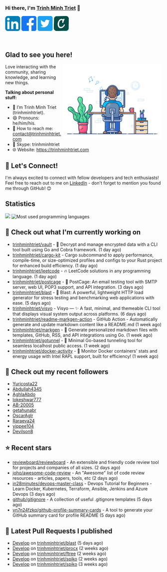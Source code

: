 ### Hi there, I'm <a href="https://trinhminhtriet.com" target="_blank" title="Trinh Minh Triet">Trinh Minh Triet</a> 👋

[![trinhminhtriet's LinkedIn Profile](images/linkedin.png)](https://linkedin.com/in/triet-trinh)
[![trinhminhtriet's Facebook Profile](images/facebook.png)](https://www.facebook.com/trinhminhtriet)
[![trinhminhtriet's X Profile](images/twitter.png)](https://x.com/trinhminhtriet)
[![trinhminhtriet's Credly Profile](images/credly.png)](https://www.credly.com/users/trinhminhtriet)

</br>

## Glad to see you here!

<img align="right" alt="Trinh Minh Triet" src="images/coding.gif" width="320px" />

Love interacting with the community, sharing knowledge, and learning new things.

**Talking about personal stuff:**

- 👨 I’m Trinh Minh Triet (trinhminhtriet).
- 😄 Pronouns: he/him/his.
- 📧 How to reach me: contact@trinhminhtriet.com
- 💬 Skype: trinhminhtriet
- 🌐 Website: https://trinhminhtriet.com

## 🤝 Let's Connect! 

I'm always excited to connect with fellow developers and tech enthusiasts! 
Feel free to reach out to me on [LinkedIn](https://linkedin.com/in/triet-trinh) - don't forget to mention you found me through GitHub! 😊

## Statistics

<img src="https://github-profile-summary-cards.vercel.app/api/cards/profile-details?username=trinhminhtriet&theme=github_dark" />
<img src="https://github-readme-stats.vercel.app/api/top-langs/?username=trinhminhtriet&theme=default&show_icons=true&hide_border=true&layout=compact" alt="Most used programming languages" />

## 👷 Check out what I'm currently working on

- [trinhminhtriet/vault](https://github.com/trinhminhtriet/vault) - 🔐 Decrypt and manage encrypted data with a CLI tool built using Go and Cobra framework. (1 day ago)
- [trinhminhtriet/cargo-kit](https://github.com/trinhminhtriet/cargo-kit) - Cargo subcommand to apply performance, compile-time, or size-optimized profiles and configs to your Rust project for enhanced build efficiency. (1 day ago)
- [trinhminhtriet/leetcode](https://github.com/trinhminhtriet/leetcode) - 🔥 LeetCode solutions in any programming language. (1 day ago)
- [trinhminhtriet/postcage](https://github.com/trinhminhtriet/postcage) - 📧 PostCage: An email testing tool with SMTP server, web UI, POP3 support, and API integration. (3 days ago)
- [trinhminhtriet/blast](https://github.com/trinhminhtriet/blast) - 🚀 Blast: A powerful, lightweight HTTP load generator for stress testing and benchmarking web applications with ease. (5 days ago)
- [trinhminhtriet/visyo](https://github.com/trinhminhtriet/visyo) - Visyo — ✨ A fast, minimal, and themeable CLI tool that displays visual system output across platforms. (6 days ago)
- [trinhminhtriet/readme-markgen-action](https://github.com/trinhminhtriet/readme-markgen-action) - GitHub Action - Automatically generate and update markdown content like a README.md (1 week ago)
- [trinhminhtriet/markgen](https://github.com/trinhminhtriet/markgen) - 📜 Generate personalized markdown files with templates, GitHub, RSS, and API integrations using Go. (1 week ago)
- [trinhminhtriet/gotunnel](https://github.com/trinhminhtriet/gotunnel) - 🚀 Minimal Go-based tunneling tool for seamless localhost public access. (1 week ago)
- [trinhminhtriet/docker-activity](https://github.com/trinhminhtriet/docker-activity) - 🚀 Monitor Docker containers' stats and energy usage with Intel RAPL support, built for efficiency! (1 week ago)

## 👯 Check out my recent followers

- [Yuricosta22](https://github.com/Yuricosta22)
- [Abdullah4345](https://github.com/Abdullah4345)
- [AghlaAbdo](https://github.com/AghlaAbdo)
- [lokeshwar777](https://github.com/lokeshwar777)
- [AB-20005](https://github.com/AB-20005)
- [getahunabr](https://github.com/getahunabr)
- [OscarAglr](https://github.com/OscarAglr)
- [Raraeva24](https://github.com/Raraeva24)
- [yippee104](https://github.com/yippee104)
- [Devilson8](https://github.com/Devilson8)

## ⭐ Recent stars

- [reviewboard/reviewboard](https://github.com/reviewboard/reviewboard) - An extensible and friendly code review tool for projects and companies of all sizes. (2 days ago)
- [joho/awesome-code-review](https://github.com/joho/awesome-code-review) - An "Awesome" list of code review resources - articles, papers, tools, etc (2 days ago)
- [in28minutes/devops-master-class](https://github.com/in28minutes/devops-master-class) - Devops Tutorial for Beginners - Learn Docker, Kubernetes, Terraform, Ansible, Jenkins and Azure Devops (3 days ago)
- [github/gitignore](https://github.com/github/gitignore) - A collection of useful .gitignore templates (5 days ago)
- [vn7n24fzkq/github-profile-summary-cards](https://github.com/vn7n24fzkq/github-profile-summary-cards) - A tool to generate your GitHub summary card for profile README (5 days ago)

## 🔨 Latest Pull Requests I published

- [Develop](https://github.com/trinhminhtriet/blast/pull/13) on [trinhminhtriet/blast](https://github.com/trinhminhtriet/blast) (5 days ago)
- [Develop](https://github.com/trinhminhtriet/procx/pull/24) on [trinhminhtriet/procx](https://github.com/trinhminhtriet/procx) (2 weeks ago)
- [Develop](https://github.com/trinhminhtriet/ftree/pull/8) on [trinhminhtriet/ftree](https://github.com/trinhminhtriet/ftree) (2 weeks ago)
- [Develop](https://github.com/trinhminhtriet/spiko/pull/13) on [trinhminhtriet/spiko](https://github.com/trinhminhtriet/spiko) (2 weeks ago)
- [Develop](https://github.com/trinhminhtriet/spiko/pull/12) on [trinhminhtriet/spiko](https://github.com/trinhminhtriet/spiko) (3 weeks ago)